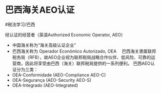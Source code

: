 # 巴西海关AEO认证
#税法学习/巴西

经认证的经营者（英语Authorized Economic Operator, AEO）
* 中国海关称为“海关高级认证企业”
* 巴西海关称为 Operador Econômico Autorizado, OEA
⠀
巴西海关隶属联邦税务局（RFB），故AEO企业视为联邦税局战略合作伙伴、低风险、可靠的运营商，因此将享受由巴西（海关）联邦税局提供的一系列便利。
巴西AEO认证分为三类：
* OEA-Conformidade (AEO-Compliance AEO-C)
* OEA-Segurança (AEO-Security AEO-S)
* OEA-Integrado (AEO-Integrated)